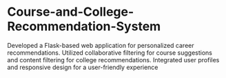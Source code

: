 # Course-and-College-Recommendation-System
Developed a Flask-based web application for personalized career recommendations. Utilized collaborative filtering for course suggestions and content filtering for college recommendations. Integrated user profiles and responsive design for a user-friendly experience
